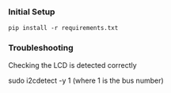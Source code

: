 ### Initial Setup

```
pip install -r requirements.txt
```

### Troubleshooting

Checking the LCD is detected correctly

sudo i2cdetect -y 1 (where 1 is the bus number)